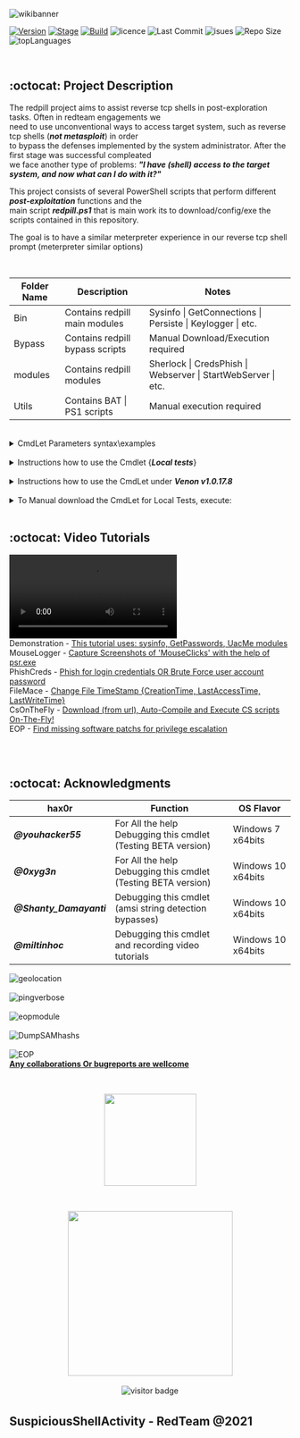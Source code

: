 
![wikibanner](https://user-images.githubusercontent.com/23490060/107761196-e0a29880-6d22-11eb-9dfc-35028c9463f6.png)

[![Version](https://img.shields.io/badge/redpill-1.2.6-brightgreen.svg?maxAge=259200)]()
[![Stage](https://img.shields.io/badge/Release-Stable-brightgreen.svg)]()
[![Build](https://img.shields.io/badge/OS-Windows-orange.svg)]()
![licence](https://img.shields.io/badge/license-GPLv3-brightgreen.svg)
![Last Commit](https://img.shields.io/github/last-commit/r00t-3xp10it/redpill)
![isues](https://img.shields.io/github/issues/r00t-3xp10it/redpill)
![Repo Size](https://img.shields.io/github/repo-size/r00t-3xp10it/redpill)
![topLanguages](https://img.shields.io/github/languages/top/r00t-3xp10it/redpill)

<br />

## :octocat: Project Description
The redpill project aims to assist reverse tcp shells in post-exploration tasks. Often in redteam engagements we<br />
need to use unconventional ways to access target system, such as reverse tcp shells (<b><i>not metasploit</i></b>) in order<br />
to bypass the defenses implemented by the system administrator. After the first stage was successful compleated<br />
we face another type of problems: <b><i>"I have (shell) access to the target system, and now what can I do with it?"</i></b><br />

This project consists of several PowerShell scripts that perform different <b><i>post-exploitation</i></b> functions and the<br />
main script <b><i>redpill.ps1</i></b> that is main work its to download/config/exe the scripts contained in this repository.<br />

The goal is to have a similar meterpreter experience in our reverse tcp shell prompt (meterpreter similar options)<br />

<br />

|Folder Name|Description|Notes|
|---|---|---|
|Bin|Contains redpill main modules|Sysinfo \| GetConnections \| Persiste \| Keylogger \| etc.|
|Bypass|Contains redpill bypass scripts|Manual Download/Execution required|
|modules|Contains redpill modules|Sherlock \| CredsPhish \| Webserver \| StartWebServer \| etc.|
|Utils|Contains BAT \| PS1 scripts| Manual execution required|

<br />

<details>
<summary>CmdLet Parameters syntax\examples</summary>

<br />

     This cmdlet belongs to the structure of venom v1.0.17.8 as a post-exploitation module.
     venom amsi evasion agents automatically uploads this CmdLet to %TMP% directory to be
     easily accessible in our reverse tcp shell ( shell prompt ).

<br />

<i>To List All Parameters Available, execute in powershell prompt:</i>

```powershell
.\redpill.ps1 -Help Parameters
```

<br />

|CmdLet Parameter Name|Parameter Arguments|Description|
|---|---|---|
|-SysInfo| Enum \| Verbose |Quick System Info OR Verbose Enumeration|
|-GetConnections| Enum \| Verbose |Enumerate Remote Host Active TCP Connections|
|-GetDnsCache| Enum \| Clear |Enumerate\Clear remote host DNS cache entrys|
|-GetInstalled| Enum |Enumerate Remote Host Applications Installed|
|-GetProcess| Enum \| Kill \| Tokens |Enumerate OR Kill Remote Host Running Process(s)|
|-GetTasks| Enum \| Create \| Delete |Enumerate\Create\Delete Remote Host Running Tasks|
|-GetLogs| Enum \| Verbose \| Clear |Enumerate eventvwr logs OR Clear All event logs|
|-GetBrowsers| Enum \| Verbose \| Creds |Enumerate Installed Browsers and Versions OR Verbose|
|-Screenshot| 1 |Capture 1 Desktop Screenshot and Store it on %TMP%|
|-Camera| Enum \| Snap |Enum computer webcams OR capture default webcam snapshot|
|-StartWebServer| Python \| Powershell |Downloads webserver to %TMP% and executes the WebServer|
|-Keylogger| Start \| Stop |Start OR Stop recording remote host keystrokes|
|-MouseLogger| Start |Capture Screenshots of Mouse Clicks for 10 seconds|
|-PhishCreds| Start \| Brute |Promp current user for a valid credential and leak captures|
|-GetPasswords| Enum \| Dump |Enumerate passwords of diferent locations {Store\|Regedit\|Disk}|
|-WifiPasswords| Dump \| ZipDump |Enum Available SSIDs OR ZipDump All Wifi passwords|
|-EOP| Enum \| Verbose |Find Missing Software Patchs for Privilege Escalation|
|-ADS| Enum \| Create \| Exec \| Clear|Hidde scripts { bat \| ps1 \| exe } on $DATA records (ADS)|
|-BruteZip| $Env:TMP\archive.zip |Brute force sellected Zip archive with the help of 7z.exe|
|-Upload| script.ps1|Upload script.ps1 from attacker apache2 webroot|
|-Persiste| $Env:TMP\Script.ps1 |Persiste script.ps1 on every startup {BeaconHome}|
|-CleanTracks| Clear \| Paranoid |Clean disk artifacts left behind {clean system tracks}|
|-AppLocker| Enum \| WhoAmi \| TestBat |Enumerate AppLocker Directorys with weak permissions|
|-FileMace| $Env:TMP\test.txt |Change File Mace {CreationTime,LastAccessTime,LastWriteTime}|
|-MetaData| $Env:TMP\test.exe |Display files \ applications description (metadata)|
|-PEHollow| GetSystem \| $Env:TMP\test.exe | Process Hollowing {impersonate explorer.exe as parent}|
|-MsgBox| "Hello World." |Spawns "Hello World." msgBox on local host {wscriptComObject}|
|-SpeakPrank| "Hello World." |Make remote host speak user input sentence {prank}|
|-NetTrace| Enum |Agressive Enumeration with the help of netsh {native}|
|-PingSweep| Enum \| Verbose |Enumerate Active IP Address and open ports on Local Lan|
|-DnsSpoof| Enum \| Redirect \| Clear | Redirect Domain Names to our Phishing IP address|
|-DisableAV| Query \| Start \| Stop | Disable Windows Defender Service (WinDefend)|
|-HiddenUser| Query \| Create \| Delete |  Query \ Create \ Delete Hidden User Accounts|
|-CsOnTheFly| Compile \| Execute | Download \ Compile (to exe) and Execute CS scripts|
|-CookieHijack| Dump\|History | Edge\|Chrome Cookie Hijacking tool|
|-UacMe| Bypass \| Elevate \| Clean | UAC bypass\|EOP by dll reflection! (cmstp.exe)|

<br />

<i>To Display Detailed information about each parameter execute:</i>

```powershell
Syntax : .\redpill.ps1 -Help [ -Parameter Name ]
Example: .\redpill.ps1 -Help WifiPasswords
```

![Parametershelp](https://user-images.githubusercontent.com/23490060/107767610-1e0c2380-6d2d-11eb-946e-ce4988087dca.png)

</details>

<br />

<details>
<summary>Instructions how to use the Cmdlet {<b><i>Local tests</i></b>}</summary>

<br />

     This cmdlet belongs to the structure of venom v1.0.17.8 as a post-exploitation module.
     venom amsi evasion agents automatically uploads this CmdLet to %TMP% directory to be
     easily accessible in our reverse tcp shell ( shell ).

     'this section describes how to test this Cmdlet Locally without exploiting target host'

<br />

1º - Download CmdLet from GitHub repository to <b><i>'Local Disk'</i></b>

```powershell
iwr -Uri https://raw.githubusercontent.com/r00t-3xp10it/redpill/main/redpill.ps1 -OutFile redpill.ps1
```

<br />

2º - Set Powershell Execution Policy to <b><i>'UnRestricted'</i></b>

```powershell
Set-ExecutionPolicy UnRestricted -Scope CurrentUser
```

![ste](https://user-images.githubusercontent.com/23490060/106375669-f2308b80-6385-11eb-8cff-947178c52915.png)

<br />

3º -  Browse to <b><i>'redpill.ps1'</i></b> storage directory

```powershell
cd C:\Users\pedro\Desktop
```

![redpillpath](https://user-images.githubusercontent.com/23490060/107781146-76e4b780-6d3f-11eb-9a41-de1163086c70.png)

<br />

4º - Access CmdLet Help Menu {All Parameters}

```powershell
.\redpill.ps1 -Help Parameters
```

![menu](https://user-images.githubusercontent.com/23490060/107781666-0c804700-6d40-11eb-9fbc-4826705534e5.png)

<br />

5º - Access <b><i>[ -WifiPasswords ]</i></b> Detailed Parameter Help

```powershell
Syntax : .\redpill.ps1 -Help [ -Parameter Name ]
Example: .\redpill.ps1 -Help WifiPasswords
```

![Parametershelp](https://user-images.githubusercontent.com/23490060/107767610-1e0c2380-6d2d-11eb-946e-ce4988087dca.png)

<br />

6º - Running <b><i>[ -WifiPasswords ] [ Dump ]</i></b> Module 

```powershell
Syntax : .\redpill.ps1 [ -Parameter Name ] [ @argument ]
Example: .\redpill.ps1 -WifiPasswords Dump
```

![wifidump](https://user-images.githubusercontent.com/23490060/107768059-c7531980-6d2d-11eb-9f2a-2e2f2e649f56.png)

<br />

7º - Running <b><i>[ -sysinfo ] [ Enum ]</i></b> Module 

```powershell
Syntax : .\redpill.ps1 [ -Parameter Name ] [ @argument ]
Example: .\redpill.ps1 -sysinfo Enum
```

![geolocation](https://user-images.githubusercontent.com/23490060/107866747-c7593380-6e6b-11eb-8e38-9ef3acdb3c01.png)

</details>

<br />

<details>
<summary>Instructions how to use the CmdLet under <b><i>Venon v1.0.17.8</i></b></summary>

<br />

     This cmdlet belongs to the structure of venom v1.0.17.8 as a post-exploitation module.
     venom amsi evasion agents automatically uploads this CmdLet to %TMP% directory to be
     easily accessible in our reverse tcp shell ( shell prompt ).

<br />

1º - execute in reverse tcp shell prompt

```cmd
[SKYNET] C:\Users\pedro\AppData\Local\Temp> powershell -File redpill.ps1 -Help Parameters
```

<br />

![menu](https://user-images.githubusercontent.com/23490060/107781666-0c804700-6d40-11eb-9fbc-4826705534e5.png)

<br />

2º - Access <b><i>[ -WifiPasswords ]</i></b> Detailed Parameter Help

```cmd
[SKYNET] C:\Users\pedro\AppData\Local\Temp> powershell -File redpill.ps1 -Help WifiPasswords
```

![Parametershelp](https://user-images.githubusercontent.com/23490060/107767610-1e0c2380-6d2d-11eb-946e-ce4988087dca.png)

<br />

3º - Running <b><i>[ -WifiPasswords ] [ Dump ]</i></b> Module 

```cmd
[SKYNET] C:\Users\pedro\AppData\Local\Temp> powershell -File redpill.ps1 -WifiPasswords Dump
```

![wifidump](https://user-images.githubusercontent.com/23490060/107768059-c7531980-6d2d-11eb-9f2a-2e2f2e649f56.png)

</details>

<br />

<details>
<summary>To Manual download the CmdLet for Local Tests, execute:</summary><br />

```powershell
iwr -Uri https://raw.githubusercontent.com/r00t-3xp10it/redpill/main/redpill.ps1 -OutFile redpill.ps1
```

</details>

<br />

## :octocat: Video Tutorials

![Demo](https://github.com/r00t-3xp10it/redpill/blob/main/utils/redpill_sysinfo_demo.mp4)<br />
Demonstration - [This tutorial uses: sysinfo, GetPasswords, UacMe modules](https://drive.google.com/file/d/1iryAhz-ryJWMz8-MNqKm1WffLYS6nhT0/view?usp=sharing)<br />
MouseLogger - [Capture Screenshots of 'MouseClicks' with the help of psr.exe](https://drive.google.com/file/d/1k3DrsDEc6nOd7RHm-25nw0q6oD_aGxjg/view?usp=sharing)<br />
PhishCreds - [Phish for login credentials OR Brute Force user account password](https://drive.google.com/file/d/1m1M4rp24QGYftv9JPnp5Kj_zs8YFhz3_/view?usp=sharing)<br />
FileMace - [Change File TimeStamp {CreationTime, LastAccessTime, LastWriteTime}](https://drive.google.com/file/d/10tR3hu_pS9tJiTImJTkraXozEEgAezwx/view?usp=sharing)<br />
CsOnTheFly - [Download (from url), Auto-Compile and Execute CS scripts On-The-Fly!](https://drive.google.com/file/d/1L4Qj0eK4QMbC6yBFlUVJQyi0NEoe25Ug/view?usp=sharing)<br />
EOP - [Find missing software patchs for privilege escalation](https://drive.google.com/file/d/1s6hPm63i4m2CHXEZU4ByRJRA41EOwUGf/view?usp=sharing)

<br /><br />

## :octocat: Acknowledgments

|hax0r|Function|OS Flavor|
|---|---|---|
|<b><i>@youhacker55|For All the help Debugging this cmdlet (Testing BETA version)|Windows 7 x64bits</b>|
|<b><i>@0xyg3n|For All the help Debugging this cmdlet (Testing BETA version)|Windows 10 x64bits</b>|
|<b><i>@Shanty_Damayanti|Debugging this cmdlet (amsi string detection bypasses)|Windows 10 x64bits</b>|
|<b><i>@miltinhoc|Debugging this cmdlet and recording video tutorials|Windows 10 x64bits</b>|

![geolocation](https://user-images.githubusercontent.com/23490060/107866747-c7593380-6e6b-11eb-8e38-9ef3acdb3c01.png)<br /><br />
![pingverbose](https://user-images.githubusercontent.com/23490060/107841656-87834500-6db4-11eb-953c-22e2322577b6.png)<br /><br />
![eopmodule](https://user-images.githubusercontent.com/23490060/108617459-78347500-740e-11eb-8cce-90994c2e048a.png)<br /><br />
![DumpSAMhashs](https://user-images.githubusercontent.com/23490060/113536669-83162400-95ce-11eb-9365-cee2f0d85be2.jpg)<br /><br />
![EOP](https://user-images.githubusercontent.com/23490060/115331142-4846eb00-a18d-11eb-85c4-7a2b57404c40.png)<br />
**[Any collaborations Or bugreports are wellcome](https://github.com/r00t-3xp10it/redpill/issues)**

<br />

<p align="center">
  <a href="https://github.com/r00t-3xp10it//github-readme-stats">
    <img
      align="center"
      height="165"
      src="https://github-readme-stats.vercel.app/api?username=r00t-3xp10it&count_private=true&show_icons=true&custom_title=Github%20Status&hide=issues&theme=radical"
    />
  </a>
</p>


<br />


<p align="center">
  <a href="https://github.com/r00t-3xp10it//github-readme-stats">
    <img
      align="center"
      height="295"
      src="https://github-readme-stats.vercel.app/api/top-langs/?username=r00t-3xp10it&langs_count=10&layout=compact&theme=radical"
    />
  </a>
</p>

<p align="center">
 <img src="https://visitor-badge.laobi.icu/badge?page_id=r00t-3xp10it" alt="visitor badge" style="vertical-align:top; margin:4px">
</p>

## SuspiciousShellActivity - RedTeam @2021
